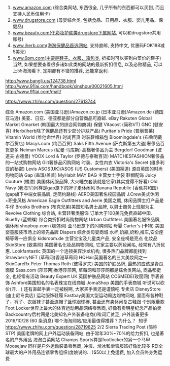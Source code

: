 1. www.amazon.com (综合类网站, 东西很全, 几乎所有的东西都可以买到, 而且支持人民币信用卡)
2. www.drugstore.com (母婴综合类, 包括食品、日用品、衣服、婴儿用品、保健品)
3. www.beauty.com(化彩妆护肤类drugstore下属网站, 可以和drugstore共用账号)
4. www.iherb.com(海淘保健品首选网站, 支持直邮, 支持中文, 优惠码FOK188减5美元)
5. www.6pm.com(主要是鞋子、衣服、箱包类, 折扣时可以买到白菜价的鞋子)
当然, 如果想要查看很多诸如此类的网站的最新折扣信息, 以及必败精品, 可以上55海淘看下, 定期都有不错的推荐, 还能拿返利. 

http://www.bangli.us/124738.html
http://www.91lai.com/handbook/xinshou/00021605.html
http://www.91lai.com/mall/


https://www.zhihu.com/question/27613744

综合
Amazon.com (美国亚马逊)/Amazon.co.jp (日本亚马逊)/Amazon.de (德国亚马逊)
美亚、日亚、德亚都是部分自营商品可直邮. 
eBay
Rakuten Global Market
Gmarket (韩国最大的综合网购商城)
保健
Vitacost (简称VT)
GNC (健安喜)
iHerb(iherb除了保健品还有少部分护肤产品)
Puritan's Pride (普丽普莱)
Vitamin World (维他命世界)
时尚百货 时装鞋帽箱包
Bloomingdale's (布鲁明戴尔百货店)
Macys.com (梅西百货)
Saks Fifth Avenue (萨克斯第五大道)奢侈品百货更多
Neiman Marcus (尼曼·马库斯) 高档奢侈品为主
Bergdorf Goodman (波道夫·古德曼)
YOOX
Lord & Taylor (罗德与泰勒百货)
MATCHESFASHION奢侈品的一站式购物网站
Gilt奢侈品闪购网站
时装、女性内衣
Victoria's Secret (维多利亚的秘密)
Levis
ASOS(UK)/ASOS (US Customers) (美国渠道) 源自英国的时尚购物网站
Gap (盖璞/盖普)
MyHabit
MAY BAG 主营女士手袋 鞋帽配饰
Juicy Couture (橘滋) 美国休闲服品牌, 大火睡衣套装就是它家(其实觉得不好看)
Old Navy (老海军)同样是gap旗下的牌子走休闲风
Banana Republic (香蕉共和国)(gap旗下中端女装品牌, 走简约路线)
AERO美国著名校园品牌
J.Crew美式休闲+职业风格
American Eagle Outfitters and Aerie 美国之鹰, 休闲品牌主打产品是牛仔
Brooks Brothers (布克兄弟)美国知名男士品牌, 以男士商务上班服为主
Revolve Clothing 综合站, 主营轻奢类服饰
订单大于100美元免费直邮中国. 
Bluefly (蓝蝴蝶)
综合类折扣时尚购物网站
Urban Outfitters
美国著名服饰品牌, 偏休闲
shopbop.com (烧包网) 亚马逊旗下的闪购网站
母婴
Carter's (卡特) 美国婴童服装市场上的领先品牌
Diapers 综合类母婴商城 水杯,奶瓶,奶粉,推车,安全座椅等等一应俱全
kidsroom.de 主营宝宝及儿童类产品, 安全座椅是亮点
化妆品
SkinStore (致美网) 美国著名化妆品购物网站, 它家主要以药妆闻名, 经常有八折优惠. 
Lookfantastic 英国的一个连锁美容沙龙机构, 很多热门品牌都能找到
StrawberryNET (草莓网)香港草莓网
HQHair英国著名的三大美妆网之一
SkinCareRx
Peter Thomas Roth (彼得罗夫) 美国的护肤品牌, 最热的应该是青瓜面膜
Sasa.com (莎莎网)香港莎莎网, 草莓网和莎莎网都是综合类网站, 商品都挺全, 也经常有活动
Beauty Expert UK 英国护肤品网站
COSME­DE(玫丽网)
手表首饰
Ashford美国知名的名表珠宝在线商城
JomaShop 美国的手表商城 听说可以砍价(汗. . )
还有直邮手表一定被税啊, 大家买手表还是谨慎吧
专卖店
DisneyStore (迪士尼专卖店)
运动服饰鞋履
Eastbay美国大型运动周边购物网站, 里面有各种鞋子、裤子、衣服袜子甚至连帽子篮球跟球棒, 甚至还有卖休闲复古鞋跟
个别限量款
Foot Locker世界上最大的体育运动用品网络零售商, 好像有卖明星纪念产品拍卖
Backcountry后村网是北美知名户外装备电商()唉词汇贫乏, 户外装备更多
2016/10/28 (60 条消息) 哪个海淘网站/应用最值得推荐？为什么？ ­ 知乎
https://www.zhihu.com/question/28719825 2/2
Sierra Trading Post (简称STP) 美国老牌的网上户外运动装备网站, 由于常年30%~70%的给力折扣, 也是著名的户外用品
海淘白菜网站
Champs Sports算是footlocker的另一个马甲
Moosejaw 同样是户外运动装备零售商, 冲浪、滑冰和滑雪服饰好像比较多
REI全球最大的户外用品连锁零售组织(度娘说的. . )$50以上免运费, 加入会员终身免运费